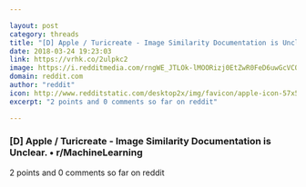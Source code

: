 ```yaml
---

layout: post
category: threads
title: "[D] Apple / Turicreate - Image Similarity Documentation is Unclear."
date: 2018-03-24 19:23:03
link: https://vrhk.co/2ulpkc2
image: https://i.redditmedia.com/rngWE_JTLOk-lMOORizj0EtZwR0FeD6uwGcVCQq5vZc.jpg?w=320&s=623a8a801bd4f0e34967af1cbcf1a2c7
domain: reddit.com
author: "reddit"
icon: http://www.redditstatic.com/desktop2x/img/favicon/apple-icon-57x57.png
excerpt: "2 points and 0 comments so far on reddit"

---
```


### [D] Apple / Turicreate - Image Similarity Documentation is Unclear. • r/MachineLearning

2 points and 0 comments so far on reddit